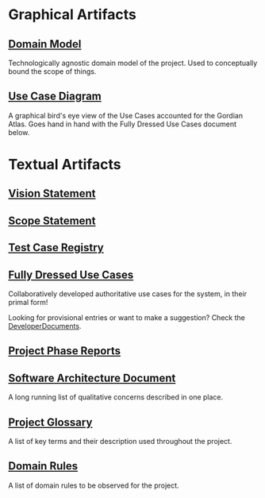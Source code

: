 # Graphical Artifacts #

## [Domain Model](https://docs.google.com/drawings/d/1NNpVzsm5tpzLzQF4gCELkuLnemf2HboAcvgCfXrXdyE/edit) ##

Technologically agnostic domain model of the project. Used to conceptually bound the scope of things.

## [Use Case Diagram](https://docs.google.com/drawings/d/1xUYXleNFlBwEPsfa_T7akyCTiUFrWx3XRZEVWww7nwI/edit) ##

A graphical bird's eye view of the Use Cases accounted for the Gordian Atlas. Goes hand in hand with the Fully Dressed Use Cases document below.

# Textual Artifacts #

## [Vision Statement](VisionStatement.md) ##

## [Scope Statement](ScopeStatement.md) ##

## [Test Case Registry](https://docs.google.com/spreadsheet/ccc?key=0AgNsyljoL4iadFJZUjgtcjBOMllJWnRmTFBhYW5XakE) ##

## [Fully Dressed Use Cases](https://docs.google.com/document/d/1Twng-xRF4aqqtPqTW_ebkEeyqLTxkSxDmF-tTtjbbf0/edit) ##

Collaboratively developed authoritative use cases for the system, in their primal form!

Looking for provisional entries or want to make a suggestion? Check the [DeveloperDocuments](DeveloperDocuments.md).

## [Project Phase Reports](ProjectPhaseReports.md) ##

## [Software Architecture Document](https://docs.google.com/document/d/1Cpjf7nZ7g7UQp01i4rkqC6cEhocKl1Ly0VHYogbHBeo/edit) ##

A long running list of qualitative concerns described in one place.

## [Project Glossary](https://docs.google.com/spreadsheet/ccc?key=0AgNsyljoL4iadEpHcWpmS3RRbUJxbWhVbjB6N3oyZXc) ##

A list of key terms and their description used throughout the project.

## [Domain Rules](https://docs.google.com/spreadsheet/ccc?key=0AgNsyljoL4iadDh3VUptTnhWOW9ab3hSM1p5dWhldnc) ##

A list of domain rules to be observed for the project.